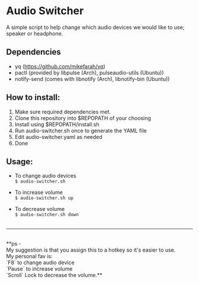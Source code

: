 # Audio Switcher

A simple script to help change which audio devices we would like to use; speaker or headphone.

## Dependencies

* yq (https://github.com/mikefarah/yq)
* pactl (provided by libpulse (Arch), pulseaudio-utils (Ubuntu))
* notify-send (comes with libnotify (Arch), libnotify-bin (Ubuntu))

## How to install:

1. Make sure required dependencies met.
2. Clone this repository into $REPOPATH of your choosing
3. Install using $REPOPATH/install.sh
4. Run audio-switcher.sh once to generate the YAML file
5. Edit audio-switcher.yaml as needed
6. Done

## Usage:

* To change audio devices<br>
`$ audio-switcher.sh`

* To increase volume<br>
`$ audio-switcher.sh up`

* To decrease volume<br>
`$ audio-switcher.sh down`
<br><br>
---
<br>
**ps -<br>
My suggestion is that you assign this to a hotkey so it's easier to use.<br>
My personal fav is:<br>
`F8` to change audio device<br>
`Pause` to increase volume<br>
`Scroll` Lock to decrease the volume.**